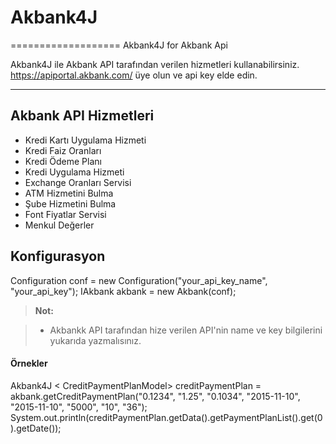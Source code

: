 # Akbank4J
===================
Akbank4J for Akbank Api

Akbank4J ile Akbank API tarafından verilen hizmetleri kullanabilirsiniz.
https://apiportal.akbank.com/ üye olun ve api key elde edin.

----------

Akbank API Hizmetleri
-------------
- Kredi Kartı Uygulama Hizmeti
- Kredi Faiz Oranları
- Kredi Ödeme Planı
- Kredi Uygulama Hizmeti
- Exchange Oranları Servisi
- ATM Hizmetini Bulma
- Şube Hizmetini Bulma
- Font Fiyatlar Servisi
- Menkul Değerler


Konfigurasyon
-------------
Configuration conf = new Configuration("your_api_key_name", "your_api_key");
IAkbank akbank = new Akbank(conf);


> **Not:**

> - Akbankk API tarafından hize verilen API'nin name ve key bilgilerini yukarıda yazmalısınız.


#### Örnekler

Akbank4J < CreditPaymentPlanModel> creditPaymentPlan = akbank.getCreditPaymentPlan("0.1234", "1.25", "0.1034", "2015-11-10", "2015-11-10", "5000", "10", "36");
System.out.println(creditPaymentPlan.getData().getPaymentPlanList().get(0).getDate());
